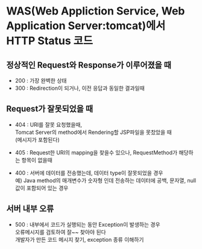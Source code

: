 # WAS(Web Appliction Service, Web Application Server:tomcat)에서 HTTP Status 코드

## 정상적인 Request와 Response가 이루어졌을 때
* 200 : 가장 완벽한 상태
* 300 : Redirection이 되거나, 이전 응답과 동일한 결과일때

## Request가 잘못되었을 때
* 404 : URI를 잘못 요청했을때,   
Tomcat Server의 method에서 Rendering할 JSP파일을 못찼았을 때  
(메시지가 포함된다)

* 405 : Request한 URI의 mapping을 찾을수 있으나, RequestMethod가 해당하는 항목이 없을때

* 400 : 서버에 데이터를 전송했는데, 데이터 type이 잘못되었을 경우   
예) Java method의 매개변수가 숫자형 인데 전송하는 데이터에 공백, 문자열, null 값이 포함되어 있는 경우

## 서버 내부 오류
* 500 : 내부에서 코드가 실행되는 동안 Exception이 발생하는 경우   
오류메시지를 검토하여 잘~~ 찾아야 된다  
개발자가 만든 코드 메시지 찾기, exception 종류 이해하기





